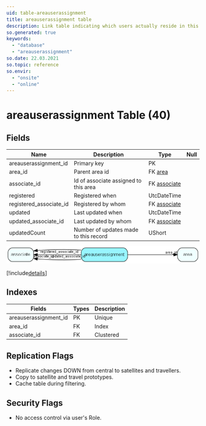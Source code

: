 ```yaml
---
uid: table-areauserassignment
title: areauserassignment table
description: Link table indicating which users actually reside in this area.
so.generated: true
keywords:
  - "database"
  - "areauserassignment"
so.date: 22.03.2021
so.topic: reference
so.envir:
  - "onsite"
  - "online"
---
```


# areauserassignment Table (40)

## Fields

| Name | Description | Type | Null |
|------|-------------|------|:----:|
|areauserassignment\_id|Primary key|PK| |
|area\_id|Parent area id|FK [area](area.md)| |
|associate\_id|Id of associate assigned to this area|FK [associate](associate.md)| |
|registered|Registered when|UtcDateTime| |
|registered\_associate\_id|Registered by whom|FK [associate](associate.md)| |
|updated|Last updated when|UtcDateTime| |
|updated\_associate\_id|Last updated by whom|FK [associate](associate.md)| |
|updatedCount|Number of updates made to this record|UShort| |


![areauserassignment table relationship diagram](./media/areauserassignment.png)

[!include[details](./includes/areauserassignment.md)]

## Indexes

| Fields | Types | Description |
|--------|-------|-------------|
|areauserassignment\_id |PK |Unique |
|area\_id |FK |Index |
|associate\_id |FK |Clustered |

## Replication Flags

* Replicate changes DOWN from central to satellites and travellers.
* Copy to satellite and travel prototypes.
* Cache table during filtering.

## Security Flags

* No access control via user's Role.

